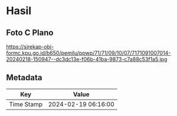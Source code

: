 # Hasil

## Foto C Plano

https://sirekap-obj-formc.kpu.go.id/b650/pemilu/ppwp/71/71/09/10/07/7171091007014-20240218-150947--dc3dc13e-f06b-41ba-9873-c7a88c53f1a5.jpg


## Metadata

| Key        | Value               |
| ---------- | ------------------- |
| Time Stamp | 2024-02-19 06:16:00 |



